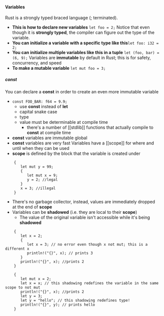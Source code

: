 #### Variables
Rust is a strongly typed braced language (; terminated). 
* **This is how to declare new variables** `let foo = 2;`
Notice that even though it is **strongly typed**, the compiler can figure out the type of the variable.
* **You can initialize a variable with a specific type like this**`let foo: i32 = 2;` 
* **You can initialize multiple variables like this in a tuple** `let (foo, bar) = (6, 9);`
Variables are **immutable** by default in Rust; this is for safety, concurrency, and speed
* **To make a mutable variable** `let mut foo = 3;`
##### const
You can declare a **const** in order to create an even more immutable variable
* `const FOO_BAR: f64 = 9.9;`
	* use **const** instead of **let**
	* capital snake case
	* type
	* value must be determinable at compile time
		* there's a number of [[stdlib]] functions that actually compile to **const** at compile time
* **const** variables are immutable global
* **const** variables are very fast
Variables have a [[scope]] for where and until when they can be used
* **scope** is defined by the block that the variable is created under
``` 
	{
	   let mut y = 99;
	   {
	      let mut x = 9;
	      y = 2; //legal
	   }
	   x = 3; //illegal
	}
```
* There's no garbage collector, instead, values are immediately dropped at the end of **scope**
* Variables can be **shadowed** (i.e. they are local to their **scope**)
	* The value of the original variable isn't accessible while it's being **shadowed**
```
	{
	   let x = 2; 
	   {
	      let x = 3; // no error even though x not mut; this is a different x
	      println!("{}", x); // prints 3
	   }
	   println!("{}", x); //prints 2
	}
```

```
	{
	   let mut x = 2;
	   let x = x; // this shadowing redefines the variable in the same scope to not mut
	   println!("{}", x); //prints 2
	   let y = 3;
	   let y = "hello"; // this shadowing redefines type!
	   println!("{}", y); // prints hello
	}
```
